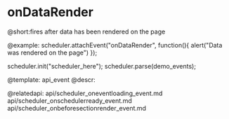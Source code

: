 onDataRender
=============


@short:fires after data has been rendered on the page
	
@example:
scheduler.attachEvent("onDataRender", function(){
	alert("Data was rendered on the page")
});

scheduler.init("scheduler_here");
scheduler.parse(demo_events);

@template:	api_event
@descr:

@relatedapi:
    api/scheduler_oneventloading_event.md
	api/scheduler_onschedulerready_event.md
    api/scheduler_onbeforesectionrender_event.md
  